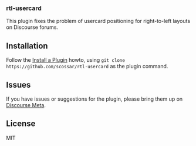 ### rtl-usercard

This plugin fixes the problem of usercard positioning for right-to-left
layouts on Discourse forums.

## Installation

Follow the [Install a Plugin](https://meta.discourse.org/t/install-a-plugin/19157) howto, using
`git clone https://github.com/scossar/rtl-usercard` as the plugin command.

## Issues

If you have issues or suggestions for the plugin, please bring them up on [Discourse Meta](https://meta.discourse.org).

## License

MIT
